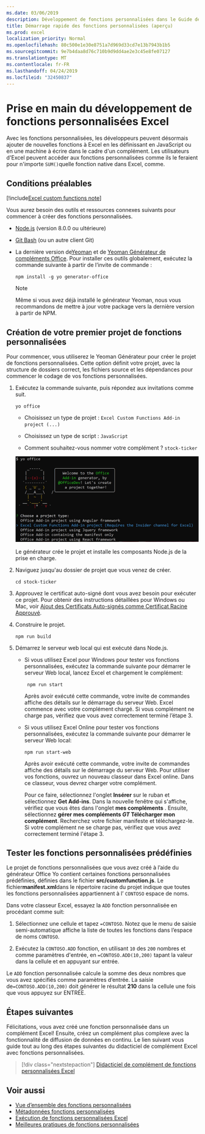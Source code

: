 ```yaml
---
ms.date: 03/06/2019
description: Développement de fonctions personnalisées dans le Guide de démarrage rapide d'Excel.
title: Démarrage rapide des fonctions personnalisées (aperçu)
ms.prod: excel
localization_priority: Normal
ms.openlocfilehash: 80c500e1e30e8751a7d969d33cd7e13b7943b1b5
ms.sourcegitcommit: 9e7b4daa8d76c710b9d9dd4ae2e3c45e8fe07127
ms.translationtype: MT
ms.contentlocale: fr-FR
ms.lasthandoff: 04/24/2019
ms.locfileid: "32450837"
---
```

# <a name="get-started-developing-excel-custom-functions"></a>Prise en main du développement de fonctions personnalisées Excel

Avec les fonctions personnalisées, les développeurs peuvent désormais ajouter de nouvelles fonctions à Excel en les définissant en JavaScript ou en une machine à écrire dans le cadre d'un complément. Les utilisateurs d'Excel peuvent accéder aux fonctions personnalisées comme ils le feraient pour n'importe `SUM()`quelle fonction native dans Excel, comme.

## <a name="prerequisites"></a>Conditions préalables

[!include[Excel custom functions note](../includes/excel-custom-functions-note.md)]

Vous aurez besoin des outils et ressources connexes suivants pour commencer à créer des fonctions personnalisées.

- [Node.js](https://nodejs.org/en/) (version 8.0.0 ou ultérieure)

- [Git Bash](https://git-scm.com/downloads) (ou un autre client Git)

- La dernière version de[Yeoman](https://yeoman.io/) et de [Yeoman Générateur de compléments Office](https://www.npmjs.com/package/generator-office). Pour installer ces outils globalement, exécutez la commande suivante à partir de l’invite de commande :

    ```
    npm install -g yo generator-office
    ```

    > [!NOTE]
    > Même si vous avez déjà installé le générateur Yeoman, nous vous recommandons de mettre à jour votre package vers la dernière version à partir de NPM.

## <a name="build-your-first-custom-functions-project"></a>Création de votre premier projet de fonctions personnalisées

Pour commencer, vous utiliserez le Yeoman Générateur pour créer le projet de fonctions personnalisées. Cette option définit votre projet, avec la structure de dossiers correct, les fichiers source et les dépendances pour commencer le codage de vos fonctions personnalisées.

1. Exécutez la commande suivante, puis répondez aux invitations comme suit.

    ```
    yo office
    ```

    - Choisissez un type de projet : `Excel Custom Functions Add-in project (...)`

    - Choisissez un type de script : `JavaScript`

    - Comment souhaitez-vous nommer votre complément ? `stock-ticker`

    ![Le générateur de yeoman pour les compléments Office vous invite pour les fonctions personnalisées](../images/12-10-fork-cf-pic.jpg)

    Le générateur crée le projet et installe les composants Node.js de la prise en charge.

2. Naviguez jusqu'au dossier de projet que vous venez de créer.

    ```
    cd stock-ticker
    ```

3. Approuvez le certificat auto-signé dont vous avez besoin pour exécuter ce projet. Pour obtenir des instructions détaillées pour Windows ou Mac, voir [Ajout des Certificats Auto-signés comme Certificat Racine Approuvé](https://github.com/OfficeDev/generator-office/blob/master/src/docs/ssl.md).  

4. Construire le projet.

    ```
    npm run build
    ```

5. Démarrez le serveur web local qui est exécuté dans Node.js.

    - Si vous utilisez Excel pour Windows pour tester vos fonctions personnalisées, exécutez la commande suivante pour démarrer le serveur Web local, lancez Excel et chargement le complément:

        ```
         npm run start
        ```
        Après avoir exécuté cette commande, votre invite de commandes affiche des détails sur le démarrage du serveur Web. Excel commence avec votre complément chargé. Si vous complément ne charge pas, vérifiez que vous avez correctement terminé l’étape 3.

    - Si vous utilisez Excel Online pour tester vos fonctions personnalisées, exécutez la commande suivante pour démarrer le serveur Web local:

        ```
        npm run start-web
        ```

         Après avoir exécuté cette commande, votre invite de commandes affiche des détails sur le démarrage du serveur Web. Pour utiliser vos fonctions, ouvrez un nouveau classeur dans Excel online. Dans ce classeur, vous devrez charger votre complément. 

        Pour ce faire, sélectionnez l'onglet **Insérer** sur le ruban et sélectionnez **Get Add-ins**. Dans la nouvelle fenêtre qui s'affiche, vérifiez que vous êtes dans l'onglet **mes compléments** . Ensuite, sélectionnez **gérer mes compléments _GT_ Télécharger mon complément**. Recherchez votre fichier manifeste et téléchargez-le. Si votre complément ne se charge pas, vérifiez que vous avez correctement terminé l'étape 3.

## <a name="try-out-the-prebuilt-custom-functions"></a>Tester les fonctions personnalisées prédéfinies

Le projet de fonctions personnalisées que vous avez créé à l’aide du générateur Office Yo contient certaines fonctions personnalisées prédéfinies, définies dans le fichier **src/customfunction.js**. Le fichier**manifest.xml**dans le répertoire racine du projet indique que toutes les fonctions personnalisées appartiennent à l’ `CONTOSO` espace de noms.

Dans votre classeur Excel, essayez la `ADD` fonction personnalisée en procédant comme suit:

1. Sélectionnez une cellule et tapez `=CONTOSO`. Notez que le menu de saisie semi-automatique affiche la liste de toutes les fonctions dans l’espace de noms `CONTOSO`.

2. Exécutez la `CONTOSO.ADD` fonction, en utilisant `10` des `200` nombres et comme paramètres d'entrée, en `=CONTOSO.ADD(10,200)` tapant la valeur dans la cellule et en appuyant sur entrée.

Le `ADD` fonction personnalisée calcule la somme des deux nombres que vous avez spécifiés comme paramètres d’entrée. La saisie de`=CONTOSO.ADD(10,200)` doit générer le résultat **210** dans la cellule une fois que vous appuyez sur ENTRÉE.

## <a name="next-steps"></a>Étapes suivantes

Félicitations, vous avez créé une fonction personnalisée dans un complément Excel! Ensuite, créez un complément plus complexe avec la fonctionnalité de diffusion de données en continu. Le lien suivant vous guide tout au long des étapes suivantes du didacticiel de complément Excel avec fonctions personnalisées.

> [!div class="nextstepaction"]
> [Didacticiel de complément de fonctions personnalisées Excel](../tutorials/excel-tutorial-create-custom-functions.md#create-a-custom-function-that-requests-data-from-the-web
)

## <a name="see-also"></a>Voir aussi

* [Vue d’ensemble des fonctions personnalisées](../excel/custom-functions-overview.md)
* [Métadonnées fonctions personnalisées](../excel/custom-functions-json.md)
* [Exécution de fonctions personnalisées Excel](../excel/custom-functions-runtime.md)
* [Meilleures pratiques de fonctions personnalisées](../excel/custom-functions-best-practices.md)
